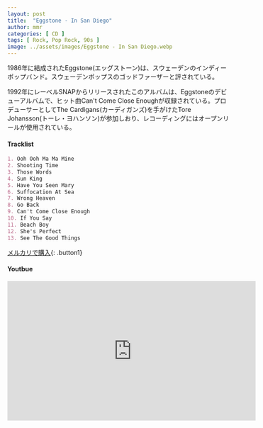 ```yaml
---
layout: post
title:  "Eggstone - In San Diego"
author: mmr
categories: [ CD ]
tags: [ Rock, Pop Rock, 90s ]
image: ../assets/images/Eggstone - In San Diego.webp
---
```


1986年に結成されたEggstone(エッグストーン)は、スウェーデンのインディーポップバンド。スウェーデンポップスのゴッドファーザーと評されている。

1992年にレーベルSNAPからリリースされたこのアルバムは、Eggstoneのデビューアルバムで、ヒット曲Can't Come Close Enoughが収録されている。プロデューサーとしてThe Cardigans(カーディガンズ)を手がけたTore Johansson(トーレ・ヨハンソン)が参加しおり、レコーディングにはオープンリールが使用されている。


#### Tracklist
```md
1. Ooh Ooh Ma Ma Mine
2. Shooting Time
3. Those Words
4. Sun King
5. Have You Seen Mary
6. Suffocation At Sea
7. Wrong Heaven
8. Go Back
9. Can't Come Close Enough
10. If You Say
11. Beach Boy
12. She's Perfect
13. See The Good Things
```

[メルカリで購入](https://jp.mercari.com/item/m19019588970?afid=6142608987){: .button1}

#### Youtbue
<iframe width="560" height="315" src="https://www.youtube.com/embed/U5XHXfrhEeM?si=M3vqOzapNz_Fvm5x" title="YouTube video player" frameborder="0" allow="accelerometer; autoplay; clipboard-write; encrypted-media; gyroscope; picture-in-picture; web-share" referrerpolicy="strict-origin-when-cross-origin" allowfullscreen></iframe>